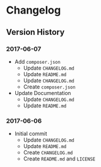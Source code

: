 # Changelog
## Version History
### 2017-06-07
* Add `composer.json`
  * Update `CHANGELOG.md`
  * Update `README.md`
  * Update `CHANGELOG.md`
  * Create `composer.json`
* Update Documentation
  * Update `CHANGELOG.md`
  * Update `README.md`
### 2017-06-06
* Initial commit
  * Update `CHANGELOG.md`
  * Update `README.md`
  * Create `CHANGELOG.md`
  * Create `README.md` and `LICENSE`
